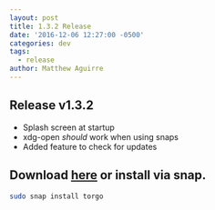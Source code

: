 ```yaml
---
layout: post
title: 1.3.2 Release
date: '2016-12-06 12:27:00 -0500'
categories: dev
tags:
  - release
author: Matthew Aguirre
---
```


## Release v1.3.2

- Splash screen at startup
- xdg-open *should* work when using snaps
- Added feature to check for updates

## Download [here][1] or install via snap.

```sh
sudo snap install torgo
```
[1]: https://github.com/ZenHarbinger/torgo/releases
